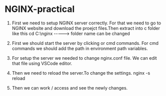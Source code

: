 # NGINX-practical

1. First we need to setup NGINX server correctly. For that we need to go to NGINX website and download the proejct files.Then extract into c folder like this
   cd C:\nginx -----> folder name can be changed

2. First we should start the server by clicking or cmd commands. For cmd commands we should add the path in environment path variables.
   
3. For setup the server we needed to change nginx.conf file. We can edit that file using VSCode editor.

4. Then we need to reload the server.To change the settings.
   nginx -s reload

5. Then we can work / access and see the newly changes.
